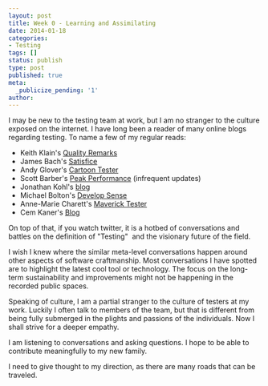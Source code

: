 ```yaml
---
layout: post
title: Week 0 - Learning and Assimilating
date: 2014-01-18
categories:
- Testing
tags: []
status: publish
type: post
published: true
meta:
  _publicize_pending: '1'
author: 
---
```

I may be new to the testing team at work, but I am no stranger to the culture exposed on the internet. I have long been a reader of many online blogs regarding testing. To name a few of my regular reads:

*   Keith Klain's [Quality Remarks](http://qualityremarks.com/)
*   James Bach's [Satisfice](http://www.satisfice.com/blog/)
*   Andy Glover's [Cartoon Tester](http://cartoontester.blogspot.ca/)
*   Scott Barber's [Peak Performance](http://scott-barber.blogspot.ca/) (infrequent updates)
*   Jonathan Kohl's [blog](http://www.kohl.ca/blog/)
*   Michael Bolton's [Develop Sense](http://www.developsense.com/blog/)
*   Anne-Marie Charett's [Maverick Tester](http://mavericktester.com/)
*   Cem Kaner's [Blog](http://kaner.com/)

On top of that, if you watch twitter, it is a hotbed of conversations and battles on the definition of "Testing"  and the visionary future of the field.

I wish I knew where the similar meta-level conversations happen around other aspects of software craftmanship. Most conversations I have spotted are to highlight the latest cool tool or technology. The focus on the long-term sustainability and improvements might not be happening in the recorded public spaces.

Speaking of culture, I am a partial stranger to the culture of testers at my work. Luckily I often talk to members of the team, but that is different from being fully submerged in the plights and passions of the individuals. Now I shall strive for a deeper empathy.

I am listening to conversations and asking questions. I hope to be able to contribute meaningfully to my new family.

I need to give thought to my direction, as there are many roads that can be traveled.